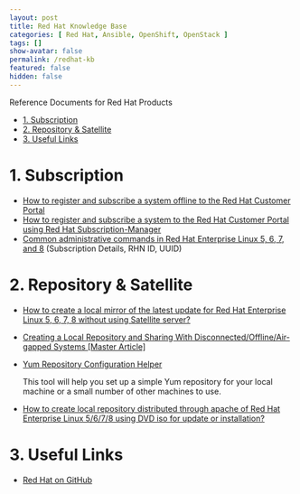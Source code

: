 ```yaml
---
layout: post
title: Red Hat Knowledge Base
categories: [ Red Hat, Ansible, OpenShift, OpenStack ]
tags: []
show-avatar: false
permalink: /redhat-kb
featured: false
hidden: false
---
```


Reference Documents for Red Hat Products

<!-- TOC -->

- [1. Subscription](#1-subscription)
- [2. Repository & Satellite](#2-repository--satellite)
- [3. Useful Links](#3-useful-links)

<!-- /TOC -->

# 1. Subscription

- [How to register and subscribe a system offline to the Red Hat Customer Portal](https://access.redhat.com/solutions/3121571)
- [How to register and subscribe a system to the Red Hat Customer Portal using Red Hat Subscription-Manager](https://access.redhat.com/solutions/253273)
- [Common administrative commands in Red Hat Enterprise Linux 5, 6, 7, and 8](https://access.redhat.com/articles/1189123) (Subscription Details, RHN ID, UUID)

# 2. Repository & Satellite

- [How to create a local mirror of the latest update for Red Hat Enterprise Linux 5, 6, 7, 8 without using Satellite server?](https://access.redhat.com/solutions/23016)

- [Creating a Local Repository and Sharing With Disconnected/Offline/Air-gapped Systems [Master Article]](https://access.redhat.com/solutions/3176811)

- [Yum Repository Configuration Helper](https://access.redhat.com/labs/yumrepoconfighelper/)

  This tool will help you set up a simple Yum repository for your local machine or a small number of other machines to use. 
  
- [How to create local repository distributed through apache of Red Hat Enterprise Linux 5/6/7/8 using DVD iso for update or installation?](https://access.redhat.com/solutions/7227)

# 3. Useful Links

- [Red Hat on GitHub](https://redhatofficial.github.io/)